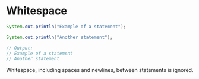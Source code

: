 # Whitespace

```java
System.out.println("Example of a statement"); 

System.out.println("Another statement"); 

// Output:
// Example of a statement
// Another statement
```

Whitespace, including spaces and newlines, between statements is ignored.